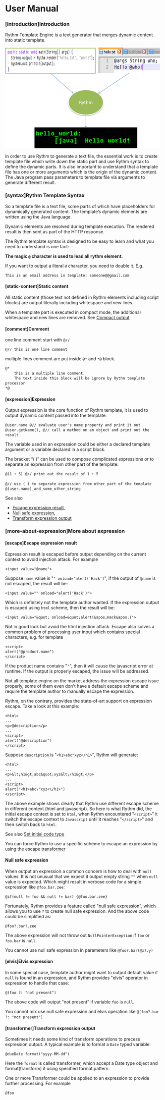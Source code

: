# User Manual

### [introduction]Introduction

Rythm Template Engine is a text generator that merges dynamic content into static template. 

![java-version](../img/hello_world.png)

In order to use Rythm to generate a text file, the essential work is to create template file which write down the static part and use Rythm syntax to define the dynamic parts. It is also important to understand that a template file has one or more arguments which is the origin of the dynamic content. The Java program pass parameters to template file via arguments to generate different result.

### [syntax]Rythm Template Syntax

So a template file is a text file, some parts of which have placeholders for dynamically generated content. The template’s dynamic elements are written using the Java language.

Dynamic elements are resolved during template execution. The rendered result is then sent as part of the HTTP response.

The Rythm template syntax is designed to be easy to learn and what you need to understand is one fact:

**The magic `@` character is used to lead all rythm element.**

<div class="alert alert-info"><i class="icon-info-sign"></i> If you want to output a literal <code>@</code> character, you need to double it. E.g.</div>

```lang-html fid-c5a55bb34cf4476984a6faea9f875fe0
This is an email address in template: someone@@gmail.com
```

#### [static-content]Static content

All static content (those text not defined in Rythm elements including script blocks) are output literally including whitespace and new lines. 

<div class="alert alert-info"><i class="icon-info-sign"></i> When a template part is executed in compact mode, the additional whitespace and new lines are removed. See <a href="#compact">Compact output</a></div>

#### [comment]Comment

one line comment start with `@//`

```
@// this is one line comment
```

multiple lines comment are put inside `@*` and  `*@` block.

```lang-html
@*
    this is a multiple line comment.
    The text inside this block will be ignore by Rythm template processor
*@
```

#### [expression]Expression

Output expression is the core function of Rythm template, it is used to output dynamic content passed into the template:

```
@user.name @// evaluate user's name property and print it out
@user.getName(), @// call a method on an object and print out the result
```

<div class="alert alert-info"><i class="icon-info-sign"></i> The variable used in an expression could be either a declared template argument or a variable declared in a script block. </div>

The bracket “( )” can be used to compose complicated expressions or to separate an expression from other part of the template:

```
@(1 + 5) @// print out the result of 1 + 5

@// use ( ) to separate expression from other part of the template
@(user.name)_and_some_other_string 
```

See also 
* [Escape expression result](#escape), 
* [Null safe expression](#null-safe), 
* [Transform expression output](#transformer)

### [more-about-expression]More about expression

#### [escape]Escape expression result

Expression result is escaped before output depending on the current context to avoid injection attack. For example

```lang-html
<input value="@name">
```

Suppose `name` value is "`" onload="alert('Hack')`", if the output of `@name` is not escaped, the result will be:

```lang-html
<input value="" onload="alert('Hack')">
``` 

Which is definitely not the template author wanted. If the expression output is escaped using `html` scheme, then the result will be:

```lang-html
<input value="&quot; onload=&quot;alert(&apos;Hack&apos;)">
``` 

Not in good look but avoid the html injection attack. Escape also solves a common problem of processing user input which contains special characters, e.g. for template

```lang-html
<script>
alert("@product.name")
</script> 
```

If the product name contains "`"`", then it will cause the javascript error at runtime. If the output is properly escaped, the issue will be addressed.

Not all template engine on the market address the expression escape issue properly, some of them even don't have a default escape scheme and require the template author to manually escape the expression. 

Rythm, on the contrary, provides the state-of-art support on expression escape. Take a look at this example:

```lang-html
<html>
...
<p>@description</p>
...
<script>
alert("@description")
</script>
```

Suppose `description` is "`<h1>abc"xyz</h1>`", Rythm will generate:

```lang-html
<html>
...
<p>&lt;h1&gt;abc&quot;xyz&lt;/h1&gt;</p>
...
<script>
alert("<h1>abc\"xyz<\/h1>")
</script>
```

The above example shows clearly that Rythm use different escape scheme in different context (html and javascript). So here is what Rythm did, the initial escape context is set to `html`, when Rythm encountered "`<script>`" it switch the escape context to `Javascript` until it reaches "`</script>`" and then switch back to `html`.

See also [Set initial code type](#set-init-code-type) 

<div class="alert alert-info">
    <i class="icon-info-sign"></i>
    You can force Rythm to use a specific scheme to escape an expression by using the escape 
    <a href="transformer">transformer</a>
</div>

#### Null safe expression

When output an expression a common concern is how to deal with `null` values. It is not unusual that we expect it output empty string `""` when `null` value is expected. Which might result in verbose code for a simple expression like `@foo.bar.zee`:

```
@if(null != foo && null != bar) {@foo.bar.zee}
```

Fortunately, Rythm provides a feature called "null safe expression", which allows you to use `?` to create null safe expression. And the above code could be simplified as:

```
@foo?.bar?.zee
```

The above expression will not throw out `NullPointerException` if `foo` or `foo.bar` is `null`.

<div class="alert alert-error"><i class="icon-warning-sign"></i> You cannot use null safe expression in parameters like <code>@foo?.bar(@x?.y)</code></div>

#### [elvis]Elvis expression

In some special case, template author might want to output default value if `null` is found in an expression, and Rythm provides "elvis" operator in expression to handle that case:

```
@(foo ?: "not present")
```  

The above code will output "not present" if variable `foo` is `null`.

<div class="alert alert-error"><i class="icon-warning-sign"></i> You cannot mix use null safe expression and elvis operation like <code>@(foo?.bar ?: "not present")</code></div>

#### [transformer]Transform expression output

Sometimes it needs some kind of transform operations to precess expression output. A typical example is to format a `Date` typed variable:

```
@dueDate.format("yyyy-MM-dd")
```

Here the `format` is called transformer, which accept a Date type object and format(transform) it using specified format pattern. 

One or more Transformer could be applied to an expression to provide further processing. For example

```
@foo
```